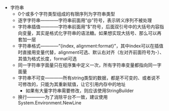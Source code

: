 - 字符串
  - 0个或多个字符类型组成的有限序列为字符串类型
  - 逐字字符串————字符串前面用“@”符号，表示转义序列不被处理
  - 字符串插值————字符串前面用“$"符号，后面双引号中的大括号内容指向变量，其实是格式化字符串的语法糖。如果想实现大括号、那么可以再套加一层
  - 字符串格式————“{index, alignment:format}”，其中index可以在插值时直接用变量代替，alignment可选、默认右对齐（左对齐前面符号为-）、其值为格式长度，format可选
  - 同一字符串字面量只在程序集中定义一次，所有字符串变量都指向同一字面量
  - 字符串不可变————所有string类型的数据，都是不可变的、或者说不可修改的，只能为其重新赋值，让它引用内存中的地址
    - 如果有大量字符串需要修改，则应该使用StringBuilder
  - 换行————为了消除平台不一致，建议使用System.Environment.NewLine